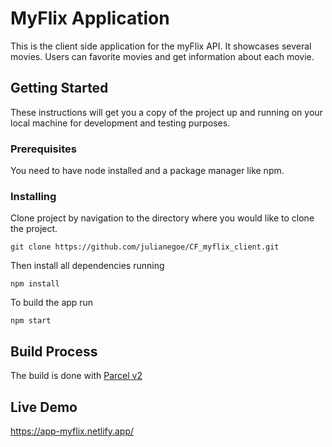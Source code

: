 # MyFlix Application

This is the client side application for the myFlix API. It showcases several movies. Users can favorite movies and get information about each movie.

## Getting Started

These instructions will get you a copy of the project up and running on your local machine for development and testing purposes.

### Prerequisites

You need to have node installed and a package manager like npm.

### Installing

Clone project by navigation to the directory where you would like to clone the project.

```
git clone https://github.com/julianegoe/CF_myflix_client.git
```

Then install all dependencies running

```
npm install
```

To build the app run

```
npm start
```

## Build Process

The build is done with [Parcel v2](https://www.npmjs.com/package/parcel#transformers)

## Live Demo

https://app-myflix.netlify.app/
